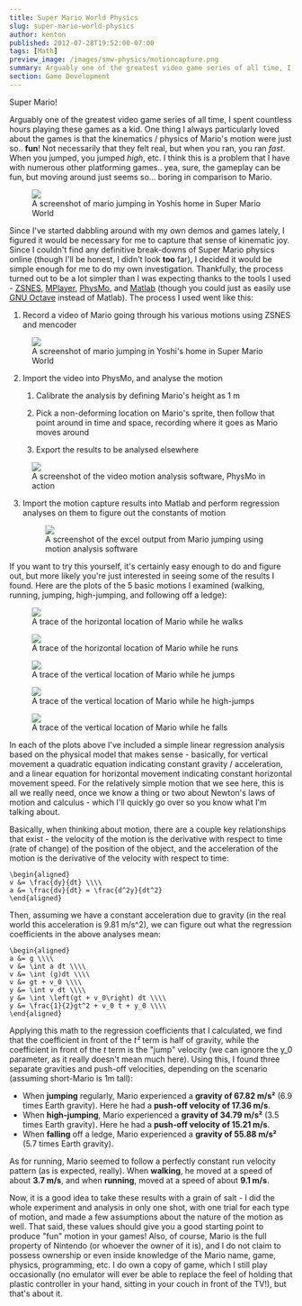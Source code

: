 ```yaml
---
title: Super Mario World Physics
slug: super-mario-world-physics
author: kenton
published: 2012-07-28T19:52:00-07:00
tags: [Math]
preview_image: /images/smw-physics/motioncapture.png
summary: Arguably one of the greatest video game series of all time, I spent countless hours playing these games as a kid. One thing I always particularly loved about the games is that the kinematics / physics of Mario's motion were just so.. fun! Not necessarily that they felt real, but when you ran, you ran fast. When you jumped, you jumped high, etc. I think this is a problem that I have with numerous other platforming games.. yea, sure, the gameplay can be fun, but moving around just seems so... boring in comparison to Mario.
section: Game Development
---
```


Super Mario!

Arguably one of the greatest video game series of all time, I spent countless hours playing these games as a kid. One thing I always particularly loved about the games is that the kinematics / physics of Mario's motion were just so.. **fun**! Not necessarily that they felt real, but when you ran, you ran _fast_. When you jumped, you jumped _high_, etc. I think this is a problem that I have with numerous other platforming games.. yea, sure, the gameplay can be fun, but moving around just seems so... boring in comparison to Mario.

<!-- PELICAN_END_SUMMARY -->

<figure>
	<img src="/images/smw-physics/screengrab.png">
	<figcaption>A screenshot of mario jumping in Yoshis home in Super Mario World</figcaption>
</figure>

Since I've started dabbling around with my own demos and games lately, I figured it would be necessary for me to capture that sense of kinematic joy. Since I couldn't find any definitive break-downs of Super Mario physics online (though I'll be honest, I didn't look **too** far), I decided it would be simple enough for me to do my own investigation. Thankfully, the process turned out to be a lot simpler than I was expecting thanks to the tools I used - [ZSNES](http://www.zsnes.com/), [MPlayer](http://www.mplayerhq.hu), [PhysMo](http://physmo.sourceforge.net/), and [Matlab](http://www.mathworks.com/products/matlab/) (though you could just as easily use [GNU Octave](http://www.gnu.org/software/octave/) instead of Matlab). The process I used went like this:

1. Record a video of Mario going through his various motions using ZSNES and mencoder

<figure>
	<img src="/images/smw-physics/screengrab.png">
	<figcaption>A screenshot of mario jumping in Yoshi's home in Super Mario World</figcaption>
</figure>

2. Import the video into PhysMo, and analyse the motion
	1. Calibrate the analysis by defining Mario's height as 1 m

	2. Pick a non-deforming location on Mario's sprite, then follow that point around in time and space, recording where it goes as Mario moves around

	3. Export the results to be analysed elsewhere

<figure>
	<img src="/images/smw-physics/motioncapture.png">
	<figcaption>A screenshot of the video motion analysis software, PhysMo in action</figcaption>
</figure>

3. Import the motion capture results into Matlab and perform regression analyses on them to figure out the constants of motion

	<figure>
		<img src="/images/smw-physics/jumpdata.png" class="white">
		<figcaption>A screenshot of the excel output from Mario jumping using motion analysis software</figcaption>
	</figure>


If you want to try this yourself, it's certainly easy enough to do and figure out, but more likely you're just interested in seeing some of the results I found. Here are the plots of the 5 basic motions I examined (walking, running, jumping, high-jumping, and following off a ledge):

<figure>
	<img src="/images/smw-physics/walking.png" class="white">
	<figcaption>A trace of the horizontal location of Mario while he walks</figcaption>
</figure>

<figure>
	<img src="/images/smw-physics/running.png" class="white">
	<figcaption>A trace of the horizontal location of Mario while he runs</figcaption>
</figure>

<figure>
	<img src="/images/smw-physics/smalljump.png" class="white">
	<figcaption>A trace of the vertical location of Mario while he jumps</figcaption>
</figure>

<figure>
	<img src="/images/smw-physics/highjump.png" class="white">
	<figcaption>A trace of the vertical location of Mario while he high-jumps</figcaption>
</figure>

<figure>
	<img src="/images/smw-physics/falling.png" class="white">
	<figcaption>A trace of the vertical location of Mario while he falls</figcaption>
</figure>

In each of the plots above I've included a simple linear regression analysis based on the physical model that makes sense - basically, for vertical movement a quadratic equation indicating constant gravity / acceleration, and a linear equation for horizontal movement indicating constant horizontal movement speed. For the relatively simple motion that we see here, this is all we really need, once we know a thing or two about Newton's laws of motion and calculus - which I'll quickly go over so you know what I'm talking about.

Basically, when thinking about motion, there are a couple key relationships that exist - the velocity of the motion is the derivative with respect to time (rate of change) of the position of the object, and the acceleration of the motion is the derivative of the velocity with respect to time:

```katex
\begin{aligned}
v &= \frac{dy}{dt} \\\\
a &= \frac{dv}{dt} = \frac{d^2y}{dt^2}
\end{aligned}
```

Then, assuming we have a constant acceleration due to gravity (in the real world this acceleration is 9.81 m/s^2), we can figure out what the regression coefficients in the above analyses mean:

```katex
\begin{aligned}
a &= g \\\\
v &= \int a dt \\\\
v &= \int (g)dt \\\\
v &= gt + v_0 \\\\
y &= \int v dt \\\\
y &= \int \left(gt + v_0\right) dt \\\\
y &= \frac{1}{2}gt^2 + v_0 t + y_0 \\\\
\end{aligned}
```

Applying this math to the regression coefficients that I calculated, we find that the coefficient in front of the _t²_ term is half of gravity, while the coefficient in front of the _t_ term is the "jump" velocity (we can ignore the y_0 parameter, as it really doesn't mean much here). Using this, I found three separate gravities and push-off velocities, depending on the scenario (assuming short-Mario is 1m tall):

  * When **jumping** regularly, Mario experienced a **gravity of 67.82 m/s²** (6.9 times Earth gravity). Here he had a **push-off velocity of 17.36 m/s**.
  * When **high-jumping**, Mario experienced a **gravity of 34.79 m/s²** (3.5 times Earth gravity). Here he had a **push-off velocity of 15.21 m/s**.
  * When **falling** off a ledge, Mario experienced a **gravity of 55.88 m/s²** (5.7 times Earth gravity).

As for running, Mario seemed to follow a perfectly constant run velocity pattern (as is expected, really). When **walking**, he moved at a speed of about **3.7 m/s**, and when **running**, moved at a speed of about **9.1 m/s**.

Now, it is a good idea to take these results with a grain of salt - I did the whole experiment and analysis in only one shot, with one trial for each type of motion, and made a few assumptions about the nature of the motion as well. That said, these values should give you a good starting point to produce "fun" motion in your games! Also, of course, Mario is the full property of Nintendo (or whoever the owner of it is), and I do not claim to possess ownership or even inside knowledge of the Mario name, game, physics, programming, etc. I do own a copy of game, which I still play occasionally (no emulator will ever be able to replace the feel of holding that plastic controller in your hand, sitting in your couch in front of the TV!), but that's about it.
